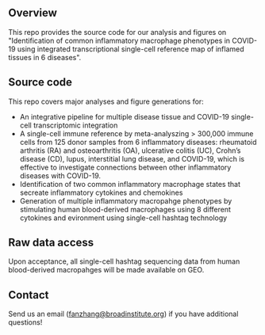 ## Overview
This repo provides the source code for our analysis and figures on "Identification of common inflammatory macrophage phenotypes in COVID-19 using integrated transcriptional single-cell reference map of inflamed tissues in 6 diseases".

## Source code 

This repo covers major analyses and figure generations for:
 - An integrative pipeline for multiple disease tissue and COVID-19 single-cell transcriptomic integration 
 - A single-cell immune reference by meta-analyszing > 300,000 immune cells from 125 donor samples from 6 inflammatory diseases: rheumatoid arthritis (RA) and osteoarthritis (OA), ulcerative colitis (UC), Crohn’s disease (CD), lupus, interstitial lung disease, and COVID-19, which is effective to investigate connections between other inflammatory diseases with COVID-19.
 - Identification of two common inflammatory macrophage states that secreate inflammatory cytokines and chemokines
 - Generation of multiple inflammatory macropahge phenotypes by stimulating human blood-derived macrophages using 8 different cytokines and evironment using single-cell hashtag technology


## Raw data access
Upon acceptance, all single-cell hashtag sequencing data from human blood-derived macropahges will be made available on GEO.

## Contact
Send us an email (fanzhang@broadinstitute.org) if you have additional questions!
